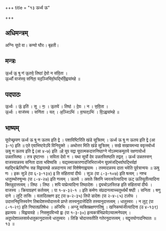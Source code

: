 +++
title = "१३ ऊर्ध्व ऊ"

+++
## अधिमन्त्रम्
अग्निः यूपो वा। कण्वो घौरः। बृहती।

## मन्त्रः
ऊ॒र्ध्व ऊ॒ षु ण॑ ऊ॒तये॒ तिष्ठा॑ दे॒वो न स॑वि॒ता ।  
ऊ॒र्ध्वो वाज॑स्य॒ सनि॑ता॒ यद॒ञ्जिभि॑र्वा॒घद्भि॑र्वि॒ह्वया॑महे ॥

## पदपाठः
ऊ॒र्ध्वः । ऊं॒ इति॑ । सु । नः॒ । ऊ॒तये॑ । तिष्ठ॑ । दे॒वः । न । स॒वि॒ता ।  
ऊ॒र्ध्वः । वाज॑स्य । सनि॑ता । यत् । अ॒ञ्जिऽभिः॑ । वा॒घत्ऽभिः॑ । वि॒ऽह्वया॑महे ॥

## भाष्यम्
यूपोच्छ्रयण ऊर्ध्व ऊ षु ण ऊतय इति द्वे । पशाविष्टिरिति खंडे सूत्रितम् । ऊर्ध्व ऊ षु ण ऊतय इति द्वे (आ ३-१) इति ॥ एते एवाभिष्टवेऽपि विनियुक्ते । अथोत्तर मिति खंडे सूत्रितम् । सखे सखायमभ्या ववृत्स्वोर्ध्व ऊषु ण ऊतय इति द्वे (आ ४-७) इति ॥हे यूप यद्वा यूपात्मकदारुनिष्ठाग्ने नोऽस्माकमूतये रक्षणायोर्ध्व उन्नतस्तिष्ठ । तत्र दृष्टान्तः । सविता देवो न । यथा सूर्यो देव उन्नतस्तिष्ठति तद्वत् । ऊर्ध्व उन्नतस्सन् वाजस्यान्नस्य सनिता दाता भविष्यसि । यद्यस्मात्कारणादंजिभिराज्येन यूपमंजद्भिर्वाघद्भिर्यज्ञं महद्भिर्ऋत्विग्भिः सह विह्वयामहे अन्नदानाय त्वां विशेषेणाह्वयामः । तस्मादन्नस्य दाता भवेति पूर्वत्रान्वयः ॥ ऊषु णः । इकः सुञॆ (पा ६-३-१३४) इ ति संहितायां दीर्घः । सुञः (पा ८-३-१०७) इति षत्वम् । नश्च धातुस्थोरुषुभ्यः (पा ८-४-२७) इति णत्वम् । ऊतये । अवतेः क्तिनि ज्वरत्वरेत्यादिना ऊट् ऊतियूतीत्यादिना क्तिन्नुदात्तत्वम् । तिष्ठ । तिष्ठ । शपि पाघ्रेत्यादिना तिष्ठादेशः । द्व्यचोऽतस्तिङ इति संहितायां दीर्घः । वाजस्य । क्रियाग्रहणं कर्तव्यम् । पा १-४-३२-१ । इति कर्मणः संप्रदानत्वाच्चतुर्थ्यर्थे षष्ठी । सनिता । षणु दाने । लुटि तासिः । वलादिलक्षण इट् (पा ७-२-३५) तिपो डादेशः (पा २-४-८५) टलोपः । उदात्तनिवृत्तिस्वरेण तिबादेशस्योदात्तत्वे प्राप्ते तास्यनुदात्तेदिति तस्यानुदात्तत्वम् । धातुस्वरः । न लुट् (पा ८-१-२९) इति निघातप्रतिषेधः । अंजिभिः । अन्जू व्यक्तिम्रक्षणगतिषु । खनिकष्यंजीत्यादिना (उ ४-१३९) इप्रत्ययः । विह्वयावहे । निसमुपविभ्यो ह्वः (पा १-३-३०) इत्यकर्त्रभिप्रायेऽप्यात्मनेपदम् । अदुपदेशाल्लसार्वधातुकानुदात्तत्वे धातुस्वरः । तिङि चोदात्तवतीति गतेरनुदात्तत्वम् । यद्वृत्तयोगादनिघातः ॥ १३ ॥